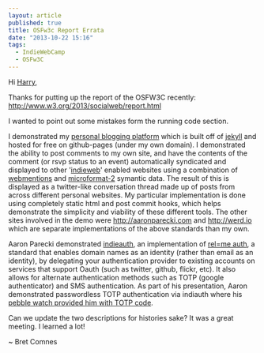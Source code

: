 ```yaml
---
layout: article
published: true
title: OSFw3c Report Errata
date: "2013-10-22 15:16"
tags: 
  - IndieWebCamp
  - OSFw3C
---
```


Hi [Harry](http://www.ibiblio.org/hhalpin/),

Thanks for putting up the report of the OSFW3C recently:
http://www.w3.org/2013/socialweb/report.html

I wanted to point out some mistakes form the running code section.

I demonstrated my [personal blogging platform](https://github.com/bcomnes/bcomnes.github.io) which is built off of [jekyll](http://jekyllrb.com/) and hosted for free on github-pages (under my own domain).  I demonstrated the ability to post comments to my own site, and have the contents of the comment (or rsvp status to an event) automatically syndicated and displayed to other '[indieweb](http://indiewebcamp.com)' enabled websites using a combination of [webmentions](https://webmention.org/) and [microformat-2](http://microformats.org/wiki/microformats-2) symantic data.  The result of this is displayed as a twitter-like conversation thread made up of posts from across different personal websites.  My particular implementation is done using completely static html and post commit hooks, which helps demonstrate the simplicity and viability of these different tools.  The other sites involved in the demo were http://aaronparecki.com and http://werd.io which are separate implementations of the above standards than my own.
 
Aaron Parecki demonstrated [indieauth](https://indieauth.com/), an implementation of [rel=me auth](http://microformats.org/wiki/RelMeAuth), a standard that enables domain names as an identity (rather than email as an identity), by delegating your authentication provider to existing accounts on services that support Oauth (such as twitter, github, flickr, etc).  It also allows for alternate authentication methods such as TOTP (google authenticator) and SMS authentication.    As part of his presentation, Aaron demonstrated passwordless TOTP authentication via indiauth where his [pebble watch provided him with TOTP code](http://aaronparecki.com/articles/2013/07/15/1/password-less-logins-from-your-own-domain-with-a-pebble-watch).
 
Can we update the two descriptions for histories sake?  It was a great meeting.  I learned a lot!
 
~ Bret Comnes